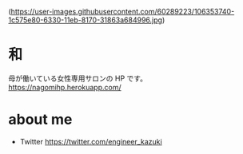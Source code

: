 (https://user-images.githubusercontent.com/60289223/106353740-1c575e80-6330-11eb-8170-31863a684996.jpg)

# 和

母が働いている女性専用サロンの HP です。
https://nagomihp.herokuapp.com/

# about me

- Twitter
  https://twitter.com/engineer_kazuki
